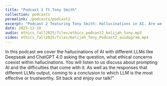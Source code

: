 ```yaml
---
title: "Podcast 2 ft.Tony Smith"
collection: podcasts
permalink: /podcasts/podcast2
excerpt: "Podcast 2 featuring Tony Smith: Hallucinations in AI. Are we receiving credible information?"
date: 2025-12-10
audio: ethics_fall2025/files/ethics_podcast2_kelijah_tony.mp3
video: ethics_fall2025/files/Kelijah_Tony_Podcast2_auidogram.mp4
---
```

In this podcast we cover the hallucinations of AI with different LLMs like Deepseak and ChatGPT 4.0 asking the question, what ethical concerns coexist within hallucinations. You will listen to us discuss about prompting AI and the difficulties that come with it. As well as the responses that different LLMs output, coming to a conclusion to which LLM is the most effective or trustworthy. Sit back and enjoy our talk!"
